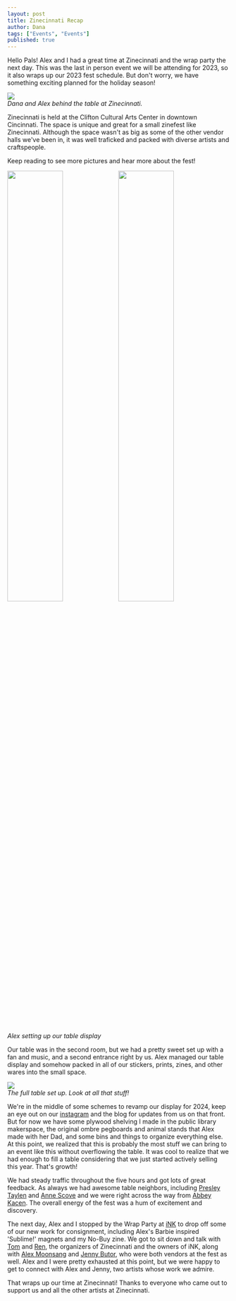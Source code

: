```yaml
---
layout: post
title: Zinecinnati Recap
author: Dana
tags: ["Events", "Events"]
published: true
---
```


Hello Pals! Alex and I had a great time at Zinecinnati and the wrap party the next day. This was the last in person event we will be attending for 2023, so it also wraps up our 2023 fest schedule. But don't worry, we have something exciting planned for the holiday season!

<a href="/assets/img/post/2023_09_20_zinecinnati-recap3.jpg"><img src="/assets/img/post/2023_09_20_zinecinnati-recap3.jpg"></a>  
*Dana and Alex behind the table at Zinecinnati.*

Zinecinnati is held at the Clifton Cultural Arts Center in downtown Cincinnati. The space is unique and great for a small zinefest like Zinecinnati. Although the space wasn't as big as some of the other vendor halls we've been in, it was well traficked and packed with diverse artists and craftspeople.

Keep reading to see more pictures and hear more about the fest!

<!--more-->

<a href="/assets/img/post/2023_09_20_zinecinnati-recap.jpg"><img src="/assets/img/post/2023_09_20_zinecinnati-recap.jpg" style="width: 50%; height: 50%"></a><a href="/assets/img/post/2023_09_20_zinecinnati-recap2.jpg"><img src="/assets/img/post/2023_09_20_zinecinnati-recap2.jpg" style="width: 50%; height: 50%"></a>  
*Alex setting up our table display*

Our table was in the second room, but we had a pretty sweet set up with a fan and music, and a second entrance right by us. Alex managed our table display and somehow packed in all of our stickers, prints, zines, and other wares into the small space.

<a href="/assets/img/post/2023_09_20_zinecinnati-recap4.jpg"><img src="/assets/img/post/2023_09_20_zinecinnati-recap4.jpg"></a>  
*The full table set up. Look at all that stuff!*

We're in the middle of some schemes to revamp our display for 2024, keep an eye out on our [instagram](https://www.instagram.com/dna.artists/) and the blog for updates from us on that front. But for now we have some plywood shelving I made in the public library makerspace, the original ombre pegboards and animal stands that Alex made with her Dad, and some bins and things to organize everything else. At this point, we realized that this is probably the most stuff we can bring to an event like this without overflowing the table. It was cool to realize that we had enough to fill a table considering that we just started actively selling this year. That's growth!

We had steady traffic throughout the five hours and got lots of great feedback. As always we had awesome table neighbors, including [Presley Taylen](https://www.instagram.com/poltergrease/) and [Anne Scove](https://www.instagram.com/annefesto3/) and we were right across the way from [Abbey Kacen](https://www.instagram.com/mild_pain/). The overall energy of the fest was a hum of excitement and discovery.

The next day, Alex and I stopped by the Wrap Party at [iNK](https://www.indienky.com/) to drop off some of our new work for consignment, including Alex's Barbie inspired 'Sublime!' magnets and my No-Buy zine. We got to sit down and talk with [Tom](https://www.instagram.com/thboeing/) and [Ren](https://www.instagram.com/thboeing/), the organizers of Zinecinnati and the owners of iNK, along with [Alex Moonsang](https://www.instagram.com/a.moonsang/) and [Jenny Butor](https://www.instagram.com/jennybutor/), who were both vendors at the fest as well. Alex and I were pretty exhausted at this point, but we were happy to get to connect with Alex and Jenny, two artists whose work we admire. 

That wraps up our time at Zinecinnati! Thanks to everyone who came out to support us and all the other artists at Zinecinnati. 

